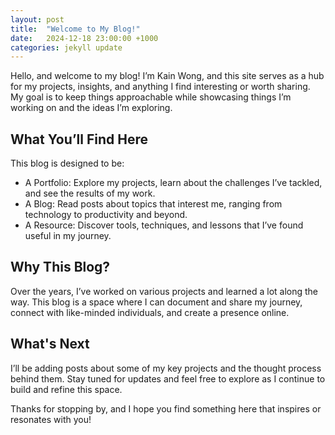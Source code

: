 ```yaml
---
layout: post
title:  "Welcome to My Blog!"
date:   2024-12-18 23:00:00 +1000
categories: jekyll update
---
```

Hello, and welcome to my blog! I’m Kain Wong, and this site serves as a hub for my projects, insights, and anything I find interesting or worth sharing. My goal is to keep things approachable while showcasing things I’m working on and the ideas I’m exploring.

## What You’ll Find Here

This blog is designed to be:
- A Portfolio: Explore my projects, learn about the challenges I’ve tackled, and see the results of my work.
- A Blog: Read posts about topics that interest me, ranging from technology to productivity and beyond.
- A Resource: Discover tools, techniques, and lessons that I’ve found useful in my journey.

## Why This Blog?

Over the years, I’ve worked on various projects and learned a lot along the way. This blog is a space where I can document and share my journey, connect with like-minded individuals, and create a presence online.

## What's Next

I’ll be adding posts about some of my key projects and the thought process behind them. Stay tuned for updates and feel free to explore as I continue to build and refine this space.

Thanks for stopping by, and I hope you find something here that inspires or resonates with you!
